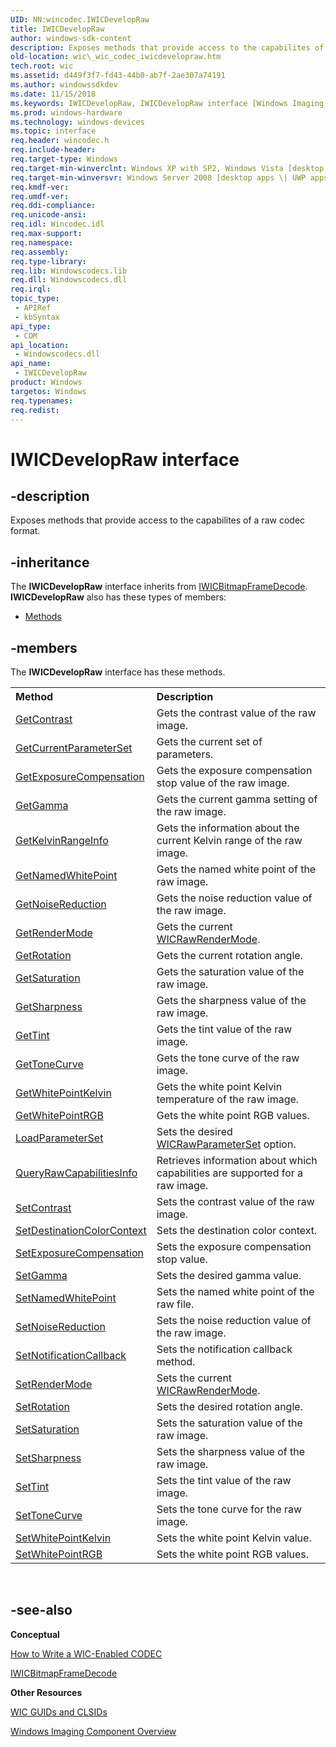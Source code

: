 ```yaml
---
UID: NN:wincodec.IWICDevelopRaw
title: IWICDevelopRaw
author: windows-sdk-content
description: Exposes methods that provide access to the capabilites of a raw codec format.
old-location: wic\_wic_codec_iwicdevelopraw.htm
tech.root: wic
ms.assetid: d449f3f7-fd43-44b0-ab7f-2ae307a74191
ms.author: windowssdkdev
ms.date: 11/15/2018
ms.keywords: IWICDevelopRaw, IWICDevelopRaw interface [Windows Imaging Component], IWICDevelopRaw interface [Windows Imaging Component],described, _wic_codec_iwicdevelopraw, wic._wic_codec_iwicdevelopraw, wincodec/IWICDevelopRaw
ms.prod: windows-hardware
ms.technology: windows-devices
ms.topic: interface
req.header: wincodec.h
req.include-header: 
req.target-type: Windows
req.target-min-winverclnt: Windows XP with SP2, Windows Vista [desktop apps \| UWP apps]
req.target-min-winversvr: Windows Server 2008 [desktop apps \| UWP apps]
req.kmdf-ver: 
req.umdf-ver: 
req.ddi-compliance: 
req.unicode-ansi: 
req.idl: Wincodec.idl
req.max-support: 
req.namespace: 
req.assembly: 
req.type-library: 
req.lib: Windowscodecs.lib
req.dll: Windowscodecs.dll
req.irql: 
topic_type:
 - APIRef
 - kbSyntax
api_type:
 - COM
api_location:
 - Windowscodecs.dll
api_name:
 - IWICDevelopRaw
product: Windows
targetos: Windows
req.typenames: 
req.redist: 
---
```


# IWICDevelopRaw interface


## -description


Exposes methods that provide access to the capabilites of a raw codec format.


## -inheritance

The <b xmlns:loc="http://microsoft.com/wdcml/l10n">IWICDevelopRaw</b> interface inherits from <a href="https://msdn.microsoft.com/1498b800-6449-440f-bed7-85891637e559">IWICBitmapFrameDecode</a>. <b>IWICDevelopRaw</b> also has these types of members:
<ul>
<li><a href="https://docs.microsoft.com/">Methods</a></li>
</ul>

## -members

The <b>IWICDevelopRaw</b> interface has these methods.
<table class="members" id="memberListMethods">
<tr>
<th align="left" width="37%">Method</th>
<th align="left" width="63%">Description</th>
</tr>
<tr data="declared;">
<td align="left" width="37%">
<a href="https://msdn.microsoft.com/65454979-f282-42da-80b6-e50955634093">GetContrast</a>
</td>
<td align="left" width="63%">
Gets the contrast value of the raw image.

</td>
</tr>
<tr data="declared;">
<td align="left" width="37%">
<a href="https://msdn.microsoft.com/06facc60-0d88-472d-827a-70e4006e947e">GetCurrentParameterSet</a>
</td>
<td align="left" width="63%">
Gets the current set of parameters.

</td>
</tr>
<tr data="declared;">
<td align="left" width="37%">
<a href="https://msdn.microsoft.com/cdd71702-4696-4533-bd6f-ba9324b6b05b">GetExposureCompensation</a>
</td>
<td align="left" width="63%">
Gets the exposure compensation stop value of the raw image.

</td>
</tr>
<tr data="declared;">
<td align="left" width="37%">
<a href="https://msdn.microsoft.com/d76fc2dc-9bcc-4d7b-93fd-82a9647e7b6f">GetGamma</a>
</td>
<td align="left" width="63%">
Gets the current gamma setting of the raw image.

</td>
</tr>
<tr data="declared;">
<td align="left" width="37%">
<a href="https://msdn.microsoft.com/c718c957-3523-4281-aa7e-761977a6b4c5">GetKelvinRangeInfo</a>
</td>
<td align="left" width="63%">
Gets the information about the current Kelvin range of the raw image.

</td>
</tr>
<tr data="declared;">
<td align="left" width="37%">
<a href="https://msdn.microsoft.com/2fa5f0c8-fee2-4338-992a-5c927883a731">GetNamedWhitePoint</a>
</td>
<td align="left" width="63%">
Gets the named white point of the raw image.

</td>
</tr>
<tr data="declared;">
<td align="left" width="37%">
<a href="https://msdn.microsoft.com/38dee560-16c1-4a91-8a8d-ed42dcdbb9ff">GetNoiseReduction</a>
</td>
<td align="left" width="63%">
Gets the noise reduction value of the raw image.

</td>
</tr>
<tr data="declared;">
<td align="left" width="37%">
<a href="https://msdn.microsoft.com/d8cf4508-6a2c-4d02-b98f-0455a3dc966c">GetRenderMode</a>
</td>
<td align="left" width="63%">
Gets the current <a href="https://msdn.microsoft.com/dc020c78-a018-42ee-a500-65a743b96107">WICRawRenderMode</a>.

</td>
</tr>
<tr data="declared;">
<td align="left" width="37%">
<a href="https://msdn.microsoft.com/671bca6d-bbe5-4f07-9735-12d796013d9e">GetRotation</a>
</td>
<td align="left" width="63%">
Gets the current rotation angle.

</td>
</tr>
<tr data="declared;">
<td align="left" width="37%">
<a href="https://msdn.microsoft.com/621868d6-3444-48f9-a069-f52ebacd7bbb">GetSaturation</a>
</td>
<td align="left" width="63%">
Gets the saturation value of the raw image.

</td>
</tr>
<tr data="declared;">
<td align="left" width="37%">
<a href="https://msdn.microsoft.com/a3cb0749-5ec6-4c29-824f-ae44f554d494">GetSharpness</a>
</td>
<td align="left" width="63%">
Gets the sharpness value of the raw image.

</td>
</tr>
<tr data="declared;">
<td align="left" width="37%">
<a href="https://msdn.microsoft.com/12b7ecbe-efa9-47f4-b3b5-5ae1e1a66c3b">GetTint</a>
</td>
<td align="left" width="63%">
Gets the tint value of the raw image.

</td>
</tr>
<tr data="declared;">
<td align="left" width="37%">
<a href="https://msdn.microsoft.com/651f9efb-145a-400b-8d7c-255aee67c385">GetToneCurve</a>
</td>
<td align="left" width="63%">
Gets the tone curve of the raw image.

</td>
</tr>
<tr data="declared;">
<td align="left" width="37%">
<a href="https://msdn.microsoft.com/9f649de0-6b53-4c67-b75d-73a44cc07c56">GetWhitePointKelvin</a>
</td>
<td align="left" width="63%">
Gets the white point Kelvin temperature of the raw image.

</td>
</tr>
<tr data="declared;">
<td align="left" width="37%">
<a href="https://msdn.microsoft.com/e163ba80-6ed2-4f03-b74f-07c96b478ac0">GetWhitePointRGB</a>
</td>
<td align="left" width="63%">
Gets the white point RGB values.

</td>
</tr>
<tr data="declared;">
<td align="left" width="37%">
<a href="https://msdn.microsoft.com/c3882d90-5772-4b10-8fcc-8d16f5004a05">LoadParameterSet</a>
</td>
<td align="left" width="63%">
Sets the desired <a href="https://msdn.microsoft.com/0c39b769-9523-42ce-942f-761e6d39ec5b">WICRawParameterSet</a> option.

</td>
</tr>
<tr data="declared;">
<td align="left" width="37%">
<a href="https://msdn.microsoft.com/a16ada3c-34ae-47ce-9660-90e50d78802a">QueryRawCapabilitiesInfo</a>
</td>
<td align="left" width="63%">
Retrieves information about which capabilities are supported for a raw image.

</td>
</tr>
<tr data="declared;">
<td align="left" width="37%">
<a href="https://msdn.microsoft.com/5013d351-e96d-44c7-88d7-65a55e474b01">SetContrast</a>
</td>
<td align="left" width="63%">
Sets the contrast value of the raw image.

</td>
</tr>
<tr data="declared;">
<td align="left" width="37%">
<a href="https://msdn.microsoft.com/c5e82941-b52d-4f5b-8134-c3463464f1ac">SetDestinationColorContext</a>
</td>
<td align="left" width="63%">
Sets the destination color context.

</td>
</tr>
<tr data="declared;">
<td align="left" width="37%">
<a href="https://msdn.microsoft.com/57ee5b96-2e49-415c-b1a8-41436a761b23">SetExposureCompensation</a>
</td>
<td align="left" width="63%">
Sets the exposure compensation stop value.

</td>
</tr>
<tr data="declared;">
<td align="left" width="37%">
<a href="https://msdn.microsoft.com/14d3b34c-1628-4e49-b07c-141f2933c86e">SetGamma</a>
</td>
<td align="left" width="63%">
Sets the desired gamma value.

</td>
</tr>
<tr data="declared;">
<td align="left" width="37%">
<a href="https://msdn.microsoft.com/eb83233d-7967-4160-bebf-2b06378f77ab">SetNamedWhitePoint</a>
</td>
<td align="left" width="63%">
Sets the named white point of the raw file.

</td>
</tr>
<tr data="declared;">
<td align="left" width="37%">
<a href="https://msdn.microsoft.com/d0c78274-0a1f-4a98-a449-ae902795a71b">SetNoiseReduction</a>
</td>
<td align="left" width="63%">
Sets the noise reduction value of the raw image.

</td>
</tr>
<tr data="declared;">
<td align="left" width="37%">
<a href="https://msdn.microsoft.com/f6c44dee-8dbd-49c2-9773-899b3f01b968">SetNotificationCallback</a>
</td>
<td align="left" width="63%">
Sets the notification callback method.

</td>
</tr>
<tr data="declared;">
<td align="left" width="37%">
<a href="https://msdn.microsoft.com/3150abb3-795d-416d-b3eb-0001796f510d">SetRenderMode</a>
</td>
<td align="left" width="63%">
Sets the current <a href="https://msdn.microsoft.com/dc020c78-a018-42ee-a500-65a743b96107">WICRawRenderMode</a>.

</td>
</tr>
<tr data="declared;">
<td align="left" width="37%">
<a href="https://msdn.microsoft.com/1eba6004-d22e-4168-9207-358c072c3a17">SetRotation</a>
</td>
<td align="left" width="63%">
Sets the desired rotation angle.

</td>
</tr>
<tr data="declared;">
<td align="left" width="37%">
<a href="https://msdn.microsoft.com/93e9eb1c-8428-4c4d-913a-d6162430e509">SetSaturation</a>
</td>
<td align="left" width="63%">
Sets the saturation value of the raw image.

</td>
</tr>
<tr data="declared;">
<td align="left" width="37%">
<a href="https://msdn.microsoft.com/0c989362-0c76-4028-ac27-c49e3ec1c6fd">SetSharpness</a>
</td>
<td align="left" width="63%">
Sets the sharpness value of the raw image.

</td>
</tr>
<tr data="declared;">
<td align="left" width="37%">
<a href="https://msdn.microsoft.com/a5c6a15b-19d3-4b6f-a00e-842ec8614ce5">SetTint</a>
</td>
<td align="left" width="63%">
Sets the tint value of the raw image.

</td>
</tr>
<tr data="declared;">
<td align="left" width="37%">
<a href="https://msdn.microsoft.com/cfb0b67d-7eb1-4bbb-90be-33ca82b9460f">SetToneCurve</a>
</td>
<td align="left" width="63%">
Sets the tone curve for the raw image.

</td>
</tr>
<tr data="declared;">
<td align="left" width="37%">
<a href="https://msdn.microsoft.com/3a5235ed-b0c8-4090-9380-892e3e994d10">SetWhitePointKelvin</a>
</td>
<td align="left" width="63%">
Sets the white point Kelvin value.

</td>
</tr>
<tr data="declared;">
<td align="left" width="37%">
<a href="https://msdn.microsoft.com/7059959f-dcd6-46a6-a95c-1dd9610f865c">SetWhitePointRGB</a>
</td>
<td align="left" width="63%">
Sets the white point RGB values.

</td>
</tr>
</table> 


## -see-also




<b>Conceptual</b>



<a href="https://msdn.microsoft.com/58f03dc2-cc31-4d76-b75a-f332da1f900f">How to Write a WIC-Enabled CODEC</a>



<a href="https://msdn.microsoft.com/1498b800-6449-440f-bed7-85891637e559">IWICBitmapFrameDecode</a>



<b>Other Resources</b>



<a href="https://msdn.microsoft.com/2be5cfeb-2dd3-4486-b639-35ee28a7dd7b">WIC GUIDs and CLSIDs</a>



<a href="https://msdn.microsoft.com/a05b496a-bd4c-4065-8060-df0f8930cde7">Windows Imaging Component Overview</a>
 

 

